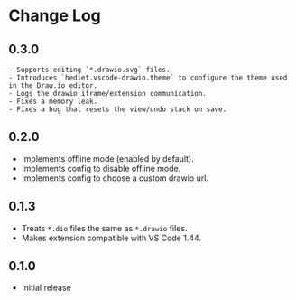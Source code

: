 # Change Log

## 0.3.0

    - Supports editing `*.drawio.svg` files.
    - Introduces `hediet.vscode-drawio.theme` to configure the theme used in the Draw.io editor.
    - Logs the drawio iframe/extension communication.
    - Fixes a memory leak.
    - Fixes a bug that resets the view/undo stack on save.

## 0.2.0

-   Implements offline mode (enabled by default).
-   Implements config to disable offline mode.
-   Implements config to choose a custom drawio url.

## 0.1.3

-   Treats `*.dio` files the same as `*.drawio` files.
-   Makes extension compatible with VS Code 1.44.

## 0.1.0

-   Initial release
